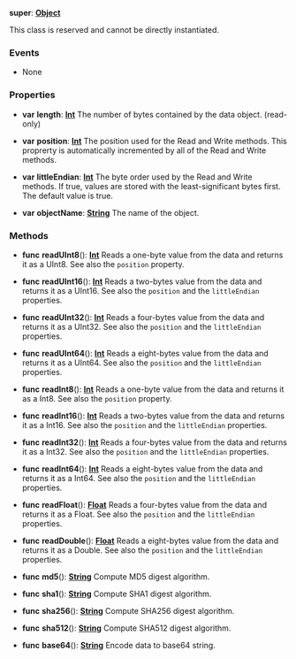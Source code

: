 **super**: **[Object](Object.md)**

This class is reserved and cannot be directly instantiated.



### Events

* None

### Properties

* **var** **length**: **[Int](../gravity/types.md)**
The number of bytes contained by the data object. \(read-only\)

* **var** **position**: **[Int](../gravity/types.md)**
The position used for the Read and Write methods. This proprerty is automatically incremented by all of the Read and Write methods.

* **var** **littleEndian**: **[Int](../gravity/types.md)**
The byte order used by the Read and Write methods. If true, values are stored with the least-significant bytes first. The default value is true.

* **var** **objectName**: **[String](../gravity/types.md)**
The name of the object.



### Methods

* **func** **readUInt8**(): <strong>[Int](../gravity/types.md)</strong> 
Reads a one-byte value from the data and returns it as a UInt8. See also the <code>position</code> property.

* **func** **readUInt16**(): <strong>[Int](../gravity/types.md)</strong> 
Reads a two-bytes value from the data and returns it as a UInt16. See also the <code>position</code> and the <code>littleEndian</code> properties.

* **func** **readUInt32**(): <strong>[Int](../gravity/types.md)</strong> 
Reads a four-bytes value from the data and returns it as a UInt32. See also the <code>position</code> and the <code>littleEndian</code> properties.

* **func** **readUInt64**(): <strong>[Int](../gravity/types.md)</strong> 
Reads a eight-bytes value from the data and returns it as a UInt64. See also the <code>position</code> and the <code>littleEndian</code> properties.

* **func** **readInt8**(): <strong>[Int](../gravity/types.md)</strong> 
Reads a one-byte value from the data and returns it as a Int8. See also the <code>position</code> property.

* **func** **readInt16**(): <strong>[Int](../gravity/types.md)</strong> 
Reads a two-bytes value from the data and returns it as a Int16. See also the <code>position</code> and the <code>littleEndian</code> properties.

* **func** **readInt32**(): <strong>[Int](../gravity/types.md)</strong> 
Reads a four-bytes value from the data and returns it as a Int32. See also the <code>position</code> and the <code>littleEndian</code> properties.

* **func** **readInt64**(): <strong>[Int](../gravity/types.md)</strong> 
Reads a eight-bytes value from the data and returns it as a Int64. See also the <code>position</code> and the <code>littleEndian</code> properties.

* **func** **readFloat**(): <strong>[Float](../gravity/types.md)</strong> 
Reads a four-bytes value from the data and returns it as a Float. See also the <code>position</code> and the <code>littleEndian</code> properties.

* **func** **readDouble**(): <strong>[Float](../gravity/types.md)</strong> 
Reads a eight-bytes value from the data and returns it as a Double. See also the <code>position</code> and the <code>littleEndian</code> properties.

* **func** **md5**(): <strong>[String](../gravity/types.md)</strong> 
Compute MD5 digest algorithm.

* **func** **sha1**(): <strong>[String](../gravity/types.md)</strong> 
Compute SHA1 digest algorithm.

* **func** **sha256**(): <strong>[String](../gravity/types.md)</strong> 
Compute SHA256 digest algorithm.

* **func** **sha512**(): <strong>[String](../gravity/types.md)</strong> 
Compute SHA512 digest algorithm.

* **func** **base64**(): <strong>[String](../gravity/types.md)</strong> 
Encode data to base64 string.





